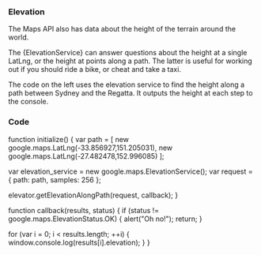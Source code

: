 ### Elevation

The Maps API also has data about the height of the terrain around the world.

The {ElevationService} can answer questions about the height at a single LatLng, or the height at points along a path. The latter is useful for working out if you should ride a bike, or cheat and take a taxi.

The code on the left uses the elevation service to find the height along a path between Sydney and the Regatta. It outputs the height at each step to the console.

### Code
function initialize() {
  var path = [
    new google.maps.LatLng(-33.856927,151.205031),
    new google.maps.LatLng(-27.482478,152.996085)
  ];

  var elevation_service = new google.maps.ElevationService();
  var request = {
    path: path,
    samples: 256
  };

  elevator.getElevationAlongPath(request, callback);
}

function callback(results, status) {
  if (status != google.maps.ElevationStatus.OK) {
    alert("Oh no!");
    return;
  }

  for (var i = 0; i < results.length; ++i) {
    window.console.log(results[i].elevation);
  }
}

